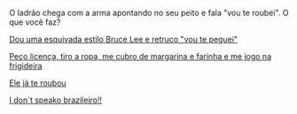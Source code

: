 O ladrão chega com a arma apontando no seu peito e fala "vou te roubei". O que você faz?

[Dou uma esquivada estilo Bruce Lee e retruco "vou te peguei"](bruce/bruce.md)

[Peço licença, tiro a ropa, me cubro de margarina e farinha e me jogo na frigideira](panqueca/panqueca.md)

[Ele já te roubou](gg/gg.md)

[I don`t speako brazileiro!!](gringo/wat.md)